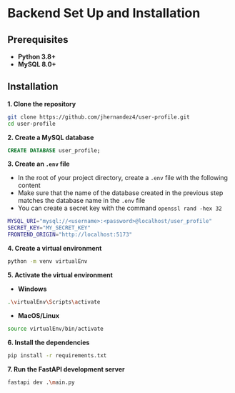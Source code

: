 # Backend Set Up and Installation

## Prerequisites
* **Python 3.8+**
* **MySQL 8.0+**


## Installation
**1. Clone the repository**
```bash
git clone https://github.com/jhernandez4/user-profile.git
cd user-profile
```

**2. Create a MySQL database** 
```sql
CREATE DATABASE user_profile;
```

**3. Create an `.env` file**
* In the root of your project directory, create a `.env` file with the following content
* Make sure that the name of the database created in the previous step 
matches the database name in the `.env` file
* You can create a secret key with the command `openssl rand -hex 32`

```bash
MYSQL_URI="mysql://<username>:<password>@localhost/user_profile"
SECRET_KEY="MY_SECRET_KEY"
FRONTEND_ORIGIN="http://localhost:5173"
```

**4. Create a virtual environment**
```bash
python -m venv virtualEnv
```
**5. Activate the virtual environment**
* **Windows**
```bash
.\virtualEnv\Scripts\activate
```
* **MacOS/Linux**
```bash
source virtualEnv/bin/activate
```

**6. Install the dependencies**
```bash
pip install -r requirements.txt 
```

**7. Run the FastAPI development server**
```bash
fastapi dev .\main.py
```